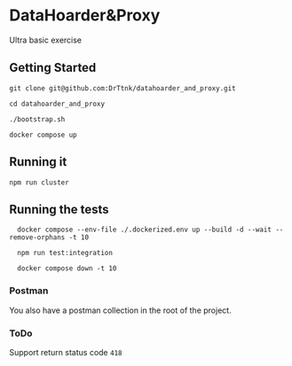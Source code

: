# DataHoarder&Proxy

Ultra basic exercise

## Getting Started

```shell
git clone git@github.com:DrTtnk/datahoarder_and_proxy.git

cd datahoarder_and_proxy

./bootstrap.sh

docker compose up
```

## Running it

```shell
npm run cluster
```

## Running the tests

```shell
  docker compose --env-file ./.dockerized.env up --build -d --wait --remove-orphans -t 10

  npm run test:integration

  docker compose down -t 10
```

### Postman

You also have a postman collection in the root of the project.

### ToDo

Support return status code `418`
